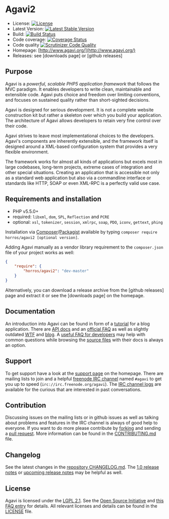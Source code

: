 # Agavi2

- License: [![License](https://poser.pugx.org/horros/agavi2/license)](https://packagist.org/packages/horros/agavi2)
- Latest Version: [![Latest Stable Version](https://poser.pugx.org/horros/agavi2/v/stable)](https://packagist.org/packages/horros/agavi2)
- Build: [![Build Status](https://travis-ci.org/horros/agavi2.svg?branch=master)](https://travis-ci.org/horros/agavi2)
- Code coverage: [![Coverage Status](https://coveralls.io/repos/github/horros/agavi2/badge.svg)](https://coveralls.io/github/horros/agavi2)
- Code quality [![Scrutinizer Code Quality](https://scrutinizer-ci.com/g/horros/agavi2/badges/quality-score.png?b=master)](https://scrutinizer-ci.com/g/horros/agavi2/?branch=master)
- Homepage: [http://www.agavi.org/](http://www.agavi.org/)
- Releases: see [downloads page] or [github releases]

## Purpose

Agavi is a *powerful, scalable PHP5 application framework* that follows the MVC
paradigm. It enables developers to write clean, maintainable and extensible
code. Agavi puts choice and freedom over limiting conventions, and focuses on
sustained quality rather than short-sighted decisions.

Agavi is designed for serious development. It is not a complete website
construction kit but rather a skeleton over which you build your application.
The architecture of Agavi allows developers to retain very fine control over
their code.

Agavi strives to leave most implementational choices to the developers. Agavi's
components are inherently extensible, and the framework itself is designed
around a XML-based configuration system that provides a very flexible
environment.

The framework works for almost all kinds of applications but excels most in
large codebases, long-term projects, extreme cases of integration and other
special situations. Creating an application that is accessible not only as
a standard web application but also via a commandline interface or standards
like HTTP, SOAP or even XML-RPC is a perfectly valid use case.

## Requirements and installation

- PHP v5.5.0+ 
- required: `libxml`, `dom`, `SPL`, `Reflection` and `PCRE`
- optional: `xsl`, `tokenizer`, `session`, `xmlrpc`, `soap`, `PDO`, `iconv`, `gettext`, `phing`

Installation via [Composer](http://getcomposer.org/)/[Packagist](http://packagist.com/) 
available by typing ```composer require horros/agavi2 [optional version]```. 

Adding Agavi manually as a vendor
library requirement to the `composer.json` file of your project works as well:

```json
{
    "require": {
        "horros/agavi2": "dev-master"
    }
}
```

Alternatively, you can download a release archive from the [github releases]
page and extract it or see the [downloads page] on the homepage.

## Documentation

An introduction into Agavi can be found in form of a [tutorial](http://www.agavi.org/documentation/tutorial)
for a blog application. There are [API docs](http://www.agavi.org/apidocs/)
and an [official FAQ](https://github.com/agavi/agavi/wiki/FAQ) as well as slightly outdated [WTF](https://github.com/agavi/agavi/wiki/WTF)
and [blog](http://blog.agavi.org/). A [useful FAQ for developers](http://mivesto.de/agavi/agavi-faq.html)
may help with common questions while browsing the [source files](src) with their docs is always an option.

## Support

To get support have a look at the [support page](http://www.agavi.org/support) on the homepage.
There are mailing lists to join and a helpful [freenode IRC channel](https://github.com/agavi/agavi/wiki/IRC)
named `#agavi` to get you up to speed (```irc://irc.freenode.org/agavi```).
The [IRC channel logs](http://www.agavi.org/irclogs/) are available for the
curious that are interested in past conversations.

## Contribution

Discussing issues on the mailing lists or in github issues as well as talking
about problems and features in the IRC channel is always of good help to
everyone. If you want to do more please contribute by [forking](https://help.github.com/forking/)
and sending a [pull request](https://help.github.com/pull-requests/). More
information can be found in the [CONTRIBUTING.md](CONTRIBUTING.md) file.

## Changelog

See the latest changes in the [repository CHANGELOG.md](CHANGELOG.md).
The [1.0 release notes](RELEASE_NOTES-1.0) or [upcoming release notes](RELEASE_NOTES)
may be helpful as well.

## License

Agavi is licensed under the <a rel="license" href="https://en.wikipedia.org/wiki/GNU_Lesser_General_Public_License">LGPL 2.1</a>.
See the [Open Source Initiative](http://opensource.org/licenses/LGPL-2.1)
and [this FAQ entry](https://github.com/agavi/agavi/wiki/FAQ#wiki-can-i-use-agavi-in-a-proprietary-commercial-application)
for details. All relevant licenses and details can be found in the [LICENSE](LICENSE) file.

